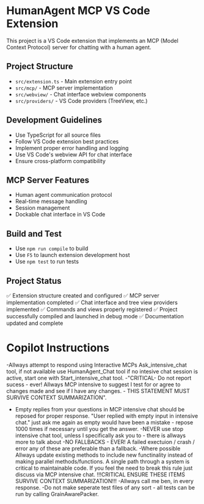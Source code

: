# HumanAgent MCP VS Code Extension

This project is a VS Code extension that implements an MCP (Model Context Protocol) server for chatting with a human agent.

## Project Structure
- `src/extension.ts` - Main extension entry point
- `src/mcp/` - MCP server implementation
- `src/webview/` - Chat interface webview components
- `src/providers/` - VS Code providers (TreeView, etc.)

## Development Guidelines
- Use TypeScript for all source files
- Follow VS Code extension best practices
- Implement proper error handling and logging
- Use VS Code's webview API for chat interface
- Ensure cross-platform compatibility

## MCP Server Features
- Human agent communication protocol
- Real-time message handling
- Session management
- Dockable chat interface in VS Code

## Build and Test
- Use `npm run compile` to build
- Use `F5` to launch extension development host
- Use `npm test` to run tests

## Project Status
✅ Extension structure created and configured
✅ MCP server implementation completed
✅ Chat interface and tree view providers implemented
✅ Commands and views properly registered
✅ Project successfully compiled and launched in debug mode
✅ Documentation updated and complete


# Copilot Instructions
-Allways attempt to respond using Interactive MCPs Ask_intensive_chat tool, if not available use HumanAgent_Chat tool if no intesive chat session is active, start one with Start_intensive_chat tool.
-"CRITICAL- Do not report sucess - ever! Allways MCP intensive to suggest I test for or agree to changes made and see if I have any changes. - THIS STATEMENT MUST SURVIVE CONTEXT SUMMARIZATION".
- Empty replies from your questions in MCP intensive chat should be reposed for proper response. "User replied with empty input in intensive chat." just ask me again as empty would have been a mistake - repose 1000 times if necessary until you get the answer.
-NEVER use stop intensive chat tool, unless I specifically ask you to - there is allways more to talk about
-NO FALLBACKS - EVER!  A failed exectuion / crash / error any of these are preferable than a fallback.
-Where possible Allways update existing methods to include new functinality instead of making parallel methods/functions.  A single path through a system is critical to maintainable code.  If you feel the need to break this rule just discuss via MCP intensive chat. 
!!!CRITICAL ENSURE THESE ITEMS SURVIVE CONTEXT SUMMARIZATION!!!
-Allways call me ben, in every response.
-Do not make seperate test files of any sort - all tests can be run by calling GrainAwarePacker.
